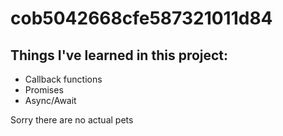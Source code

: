 # cob5042668cfe587321011d84

## Things I've learned in this project:

- Callback functions
- Promises
- Async/Await


Sorry there are no actual pets
